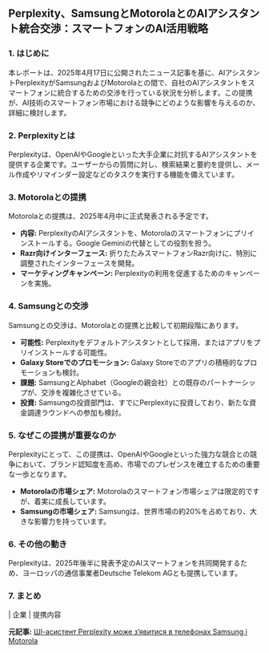 ## Perplexity、SamsungとMotorolaとのAIアシスタント統合交渉：スマートフォンのAI活用戦略

### 1. はじめに

本レポートは、2025年4月17日に公開されたニュース記事を基に、AIアシスタントPerplexityがSamsungおよびMotorolaとの間で、自社のAIアシスタントをスマートフォンに統合するための交渉を行っている状況を分析します。この提携が、AI技術のスマートフォン市場における競争にどのような影響を与えるのか、詳細に検討します。

### 2. Perplexityとは

Perplexityは、OpenAIやGoogleといった大手企業に対抗するAIアシスタントを提供する企業です。ユーザーからの質問に対し、検索結果と要約を提供し、メール作成やリマインダー設定などのタスクを実行する機能を備えています。

### 3. Motorolaとの提携

Motorolaとの提携は、2025年4月中に正式発表される予定です。

* **内容:** PerplexityのAIアシスタントを、Motorolaのスマートフォンにプリインストールする。Google Geminiの代替としての役割を担う。
* **Razr向けインターフェース:** 折りたたみスマートフォンRazr向けに、特別に調整されたインターフェースを開発。
* **マーケティングキャンペーン:** Perplexityの利用を促進するためのキャンペーンを実施。

### 4. Samsungとの交渉

Samsungとの交渉は、Motorolaとの提携と比較して初期段階にあります。

* **可能性:** Perplexityをデフォルトアシスタントとして採用、またはアプリをプリインストールする可能性。
* **Galaxy Storeでのプロモーション:** Galaxy Storeでのアプリの積極的なプロモーションも検討。
* **課題:** SamsungとAlphabet（Googleの親会社）との既存のパートナーシップが、交渉を複雑化させている。
* **投資:** Samsungの投資部門は、すでにPerplexityに投資しており、新たな資金調達ラウンドへの参加も検討。

### 5. なぜこの提携が重要なのか

Perplexityにとって、この提携は、OpenAIやGoogleといった強力な競合との競争において、ブランド認知度を高め、市場でのプレゼンスを確立するための重要な一歩となります。

* **Motorolaの市場シェア:** Motorolaのスマートフォン市場シェアは限定的ですが、着実に成長しています。
* **Samsungの市場シェア:** Samsungは、世界市場の約20%を占めており、大きな影響力を持っています。

### 6. その他の動き

Perplexityは、2025年後半に発表予定のAIスマートフォンを共同開発するため、ヨーロッパの通信事業者Deutsche Telekom AGとも提携しています。

### 7. まとめ

| 企業 | 提携内容 

**元記事:** [ШІ-асистент Perplexity може з’явитися в телефонах Samsung і Motorola ](https://ain.ua/2025/04/17/perplexity-samsung-ta-motorola-pro-integraciiu-svogo-si-asistenta-v-smartfoni/)